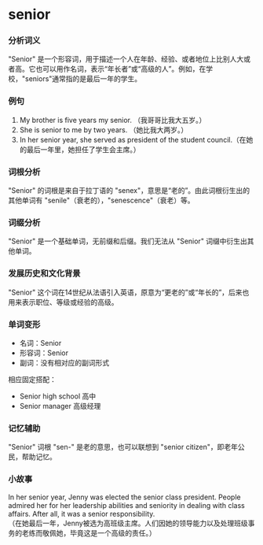 # senior

### 分析词义

  

"Senior" 是一个形容词，用于描述一个人在年龄、经验、或者地位上比别人大或者高。它也可以用作名词，表示“年长者”或“高级的人”。例如，在学校，"seniors"通常指的是最后一年的学生。

  

### 例句

  

1.  My brother is five years my senior. （我哥哥比我大五岁。）
2.  She is senior to me by two years. （她比我大两岁。）
3.  In her senior year, she served as president of the student council.（在她的最后一年里，她担任了学生会主席。）

  

### 词根分析

  

"Senior" 的词根是来自于拉丁语的 "senex"，意思是“老的”。由此词根衍生出的其他单词有 "senile"（衰老的），"senescence"（衰老）等。

  

### 词缀分析

  

"Senior" 是一个基础单词，无前缀和后缀。我们无法从 "Senior" 词缀中衍生出其他单词。

  

### 发展历史和文化背景

  

"Senior" 这个词在14世纪从法语引入英语，原意为“更老的”或“年长的”，后来也用来表示职位、等级或经验的高级。

  

### 单词变形

  

*   名词：Senior
*   形容词：Senior
*   副词：没有相对应的副词形式

  

相应固定搭配：

  

*   Senior high school 高中
*   Senior manager 高级经理

  

### 记忆辅助

  

"Senior" 词根 "sen-" 是老的意思，也可以联想到 "senior citizen"，即老年公民，帮助记忆。

  

### 小故事

  

In her senior year, Jenny was elected the senior class president. People admired her for her leadership abilities and seniority in dealing with class affairs. After all, it was a senior responsibility.  
（在她最后一年，Jenny被选为高班级主席。人们因她的领导能力以及处理班级事务的老练而敬佩她，毕竟这是一个高级的责任。）
